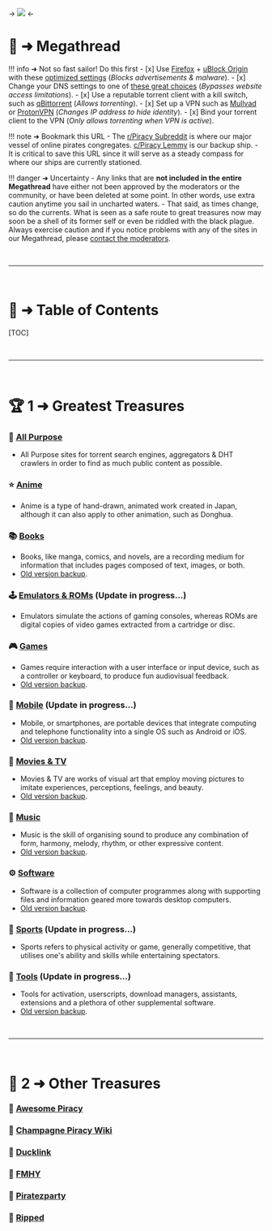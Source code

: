 -> ![](https://b.thumbs.redditmedia.com/VKz3gRqh_dKNx5688K_2SaBVeeNnwap5xnxHY4XV4Mo.png) <-

# 📜 ➜ **Megathread**

!!! info ➜ Not so fast sailor! Do this first
    - [x] Use [Firefox](https://mozilla.org/firefox/new/) + [uBlock Origin](https://addons.mozilla.org/firefox/addon/ublock-origin/) with these [optimized         settings](https://take-me-to.space/UShoGZ7.png) (*Blocks advertisements & malware*).
    - [x] Change your DNS settings to one of [these great choices](https://www.privacyguides.org/en/dns/) (*Bypasses website access limitations*).
    - [x] Use a reputable torrent client with a kill switch, such as [qBittorrent](https://www.qbittorrent.org/) (*Allows torrenting*).
    - [x] Set up a VPN such as [Mullvad](https://mullvad.net/) or [ProtonVPN](https://protonvpn.com/) (*Changes IP address to hide identity*).
    - [x] Bind your torrent client to the VPN (*Only allows torrenting when VPN is active*).

!!! note ➜ Bookmark this URL
    - The [r/Piracy Subreddit](https://www.reddit.com/r/Piracy/) is where our major vessel of online pirates congregates. [c/Piracy Lemmy](https://lemmy.dbzer0.com/c/piracy) is our backup ship.
    - It is critical to save this URL since it will serve as a steady compass for where our ships are currently stationed.

!!! danger ➜ Uncertainty 
    - Any links that are **not included in the entire Megathread** have either not been approved by the moderators or the community, or have been deleted at some point. In other words, use extra caution anytime you sail in uncharted waters. 
    - That said, as times change, so do the currents. What is seen as a safe route to great treasures now may soon be a shell of its former self or even be riddled with the black plague. Always exercise caution and if you notice problems with any of the sites in our Megathread, please [contact the moderators](https://www.reddit.com/message/compose?to=/r/Piracy). 

&nbsp;

---

&nbsp;

# 📝 ➜ Table of Contents

[TOC]

&nbsp;

---

&nbsp;

# 🏆 1 ➜ Greatest Treasures

### 🧭 [All Purpose](https://rentry.co/megathread-all-purpose)
- All Purpose sites for torrent search engines, aggregators & DHT crawlers in order to find as much public content as possible.

### ⭐ [Anime](https://rentry.co/megathread-anime)
- Anime is a type of hand-drawn, animated work created in Japan, although it can also apply to other animation, such as Donghua.

### 📚 [Books](https://rentry.co/megathread-books)
- Books, like manga, comics, and novels, are a recording medium for information that includes pages composed of text, images, or both.
- [Old version backup](https://rentry.co/5g76z).

### 🕹️ [Emulators & ROMs](https://rentry.co/megathread-emulators-and-roms) (Update in progress...)
- Emulators simulate the actions of gaming consoles, whereas ROMs are digital copies of video games extracted from a cartridge or disc.

### 🎮 [Games](https://rentry.co/megathread-games)
- Games require interaction with a user interface or input device, such as a controller or keyboard, to produce fun audiovisual feedback.
- [Old version backup](https://rentry.co/7cznn).

### 📱 [Mobile](https://rentry.co/megathread-mobile) (Update in progress...)
- Mobile, or smartphones, are portable devices that integrate computing and telephone functionality into a single OS such as Android or iOS.
- [Old version backup](https://rentry.co/tcntf).

### 🎦 [Movies & TV](https://rentry.co/megathread-movies-and-tv)
- Movies & TV are works of visual art that employ moving pictures to imitate experiences, perceptions, feelings, and beauty.
- [Old version backup](https://rentry.co/wkirm).

### 🎹 [Music](https://rentry.co/megathread-music)
- Music is the skill of organising sound to produce any combination of form, harmony, melody, rhythm, or other expressive content.
- [Old version backup](https://rentry.co/ko7zq).

### ⚙️ [Software](https://rentry.co/megathread-software)
- Software is a collection of computer programmes along with supporting files and information geared more towards desktop computers.
- [Old version backup](https://rentry.co/pzfwe).

### 👟 [Sports](https://rentry.co/megathread-sports) (Update in progress...)
- Sports refers to physical activity or game, generally competitive, that utilises one's ability and skills while entertaining spectators.

### 🧰 [Tools](https://rentry.co/megathread-tools) (Update in progress...)
- Tools for activation, userscripts, download managers, assistants, extensions and a plethora of other supplemental software.
- [Old version backup](https://rentry.co/6fyps).

&nbsp;

---

&nbsp;

# 📑 2 ➜ Other Treasures

### 📁 [Awesome Piracy](https://shakil-shahadat.github.io/awesome-piracy/)
### 📁 [Champagne Piracy Wiki](https://champagne.pages.dev/)
### 📁 [Ducklink](https://ducklink.pages.dev/)
### 📁 [FMHY](https://fmhy.pages.dev/)
### 📁 [Piratezparty](https://github.com/SpamVerse/Piratezparty)
### 📁 [Ripped](https://ripped.guide/)